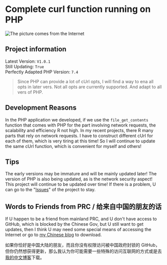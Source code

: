 # Complete curl function running on PHP

![The picture comes from the Internet](https://cdn.jsdelivr.net/gh/BiliPrk/assets/other/php-curl-tutorial.jpg)

## Project information

Latest Version: `V1.0.1`  
Still Updating: `True`  
Perfectly Adapted PHP Version: `7.4`  

> Since PHP can provide a lot of cUrl opts, I will find a way to ena all opts in later vers. Not all opts are currently supported. And adapt to all vers of PHP.

## Development Reasons

In the PHP application we developed, if we use the `file_get_contents` function that comes with PHP for the part involving network requests, the scalability and efficiency R not high. In my recent projects, there R many parts that rely on network requests. I have to construct different cUrl for each of them, which is very tiring at this time! So I will continue to update the same cUrl function, which is convenient for myself and others!

## Tips

The early versions may be immature and will be mainly updated later! The version of PHP is also being updated, as is the network security aspect! This project will continue to be updated over time! If there is a problem, U can go to the "[Issues](https://github.com/BiliPrk/php_curl_func/issues)" of the project to stay.

## Words to Friends from PRC / 给来自中国的朋友的话

If U happen to be a friend from mainland PRC, and U don't have access to GitHub, which is blocked by the Chinese Gov, but U still want to get updates, then I think U may need some special means of accessing the Internet or go to [my Chinese blog](https://www.cprk.cc/) to download.

如果你恰好是中国大陆的朋友，而且你没有权限访问被中国政府封锁的 GitHub，但你仍然想获得更新，那么我认为你可能需要一些特殊的访问互联网的方式或是去[我的中文博客](https://www.cprk.cc/)下载。
